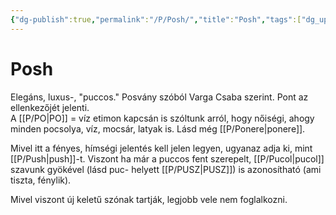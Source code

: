 ```yaml
---
{"dg-publish":true,"permalink":"/P/Posh/","title":"Posh","tags":["dg_uploaded"],"created":"2023-11-21T09:38","updated":"2023-11-21T09:38"}
---
```



# Posh

Elegáns, luxus-, "puccos." Posvány szóból Varga Csaba szerint. Pont az ellenkezőjét jelenti.  
A [[P/PO\|PO]] = víz etimon kapcsán is szóltunk arról, hogy nőiségi, ahogy minden pocsolya, víz, mocsár, latyak is. Lásd még [[P/Ponere\|ponere]].  

Mivel itt a fényes, hímségi jelentés kell jelen legyen, ugyanaz adja ki, mint [[P/Push\|push]]-t. Viszont ha már a puccos fent szerepelt, [[P/Pucol\|pucol]] szavunk gyökével (lásd puc- helyett [[P/PUSZ\|PUSZ]]) is azonosítható (ami tiszta, fénylik).  

Mivel viszont új keletű szónak tartják, legjobb vele nem foglalkozni.  